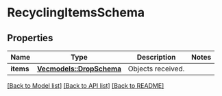 # RecyclingItemsSchema

## Properties
Name | Type | Description | Notes
------------ | ------------- | ------------- | -------------
**items** | [**Vec<models::DropSchema>**](DropSchema.md) | Objects received. | 

[[Back to Model list]](../README.md#documentation-for-models) [[Back to API list]](../README.md#documentation-for-api-endpoints) [[Back to README]](../README.md)


